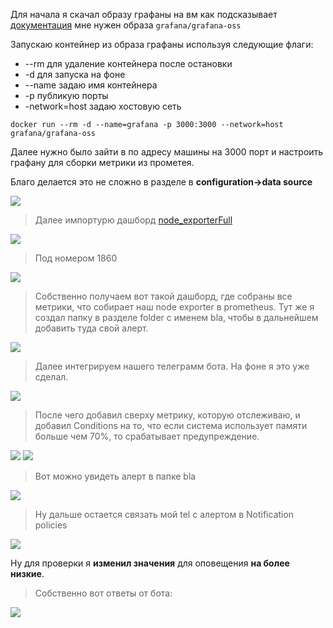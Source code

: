 Для начала я скачал образу графаны на вм как подсказывает [документация](https://grafana.com/docs/grafana/latest/installation/docker/) мне нужен образа `grafana/grafana-oss`

Запускаю контейнер из образа графаны используя следующие флаги: 

* --rm для удаление контейнера после остановки
* -d для запуска на фоне
* --name задаю имя контейнера 
* -p публикую порты 
* -network=host задаю хостовую сеть 

`docker run --rm -d --name=grafana -p 3000:3000 --network=host grafana/grafana-oss`

Далее нужно было зайти в по адресу машины на 3000 порт и настроить графану для сборки метрики из прометея.

Благо делается это не сложно в разделе в **configuration->data source**

![](https://i.imgur.com/cUWK2ML.png)

> Далее импортурю дашборд [node_exporterFull](https://grafana.com/grafana/dashboards/1860)

![](https://i.imgur.com/wgkMLwb.png)

> Под номером 1860

![](https://i.imgur.com/rCYlLSS.png)

> Собственно получаем вот такой дашборд, где собраны все метрики, что собирает наш node exporter в prometheus. Тут же я создал папку в разделе folder с именем bla, чтобы в дальнейшем добавить туда свой алерт.


![](https://i.imgur.com/q96U3jP.png)

> Далее интегрируем нашего телеграмм бота. На фоне я это уже сделал.

![](https://i.imgur.com/Nqz6VqO.png)


> После чего добавил сверху метрику, которую отслеживаю, и добавил Conditions на то, что если система использует памяти больше чем 70%, то срабатывает предупреждение.

![](https://i.imgur.com/LijE8Hx.png)
![](https://i.imgur.com/houdMfH.png)


> Вот можно увидеть алерт в папке bla

![](https://i.imgur.com/Wrwn55q.png)

> Ну дальше остается связать мой tel c алертом в  Notification policies

![](https://i.imgur.com/wKvFo7A.png)


 Ну для проверки я __изменил значения__ для оповещения __на более низкие__.


> Собственно вот ответы от бота:

![](https://i.imgur.com/pIGeFI4.png)